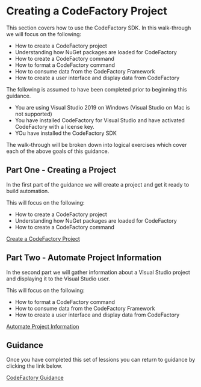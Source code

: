 # Creating a CodeFactory Project
This section covers how to use the CodeFactory SDK.
 In this walk-through we will focus on the following:

 - How to create a CodeFactory project
 - Understanding how NuGet packages are loaded for CodeFactory
 - How to create a CodeFactory command
 - How to format a CodeFactory command
 - How to consume data from the CodeFactory Framework
 - How to create a user interface and display data from CodeFactory

The following is assumed to have been completed prior to beginning this guidance.
 
 - You are using Visual Studio 2019 on Windows (Visual Studio on Mac is not supported)
 - You have installed CodeFactory for Visual Studio and have activated CodeFactory with a license key.
 - YOu have installed the CodeFactory SDK

The walk-through will be broken down into logical exercises which cover each of the above goals of this guidance.

## Part One - Creating a Project
In the first part of the guidance we will create a project and get it ready to build automation. 

This will focus on the following:
 - How to create a CodeFactory project
 - Understanding how NuGet packages are loaded for CodeFactory
 - How to create a CodeFactory command

[Create a CodeFactory Project](CreateProject.md)

## Part Two - Automate Project Information
In the second part we will gather information about a Visual Studio project and displaying it to the Visual Studio user.

This will focus on the following:
 - How to format a CodeFactory command
 - How to consume data from the CodeFactory Framework
 - How to create a user interface and display data from CodeFactory

[Automate Project Information](AutomateProjectInformation.md)


## Guidance
Once you have completed this set of lessions you can return to guidance by clicking the link below.

[CodeFactory Guidance](../Overview.md)
